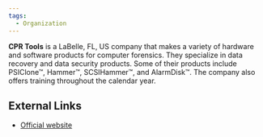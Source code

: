 ```yaml
---
tags:
  - Organization
---
```

**CPR Tools** is a LaBelle, FL, US company that makes a variety of hardware and
software products for computer forensics. They specialize in data recovery and
data security products. Some of their products include PSIClone™, Hammer™,
SCSIHammer™, and AlarmDisk™. The company also offers training throughout the
calendar year.

## External Links

* [Official website](https://www.cprtools.com/)
